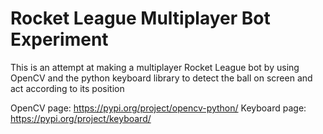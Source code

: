 # Rocket League Multiplayer Bot Experiment

This is an attempt at making a multiplayer Rocket League bot by using OpenCV and the python keyboard library to detect the ball on screen and act according to its position

OpenCV page: https://pypi.org/project/opencv-python/
Keyboard page: https://pypi.org/project/keyboard/

